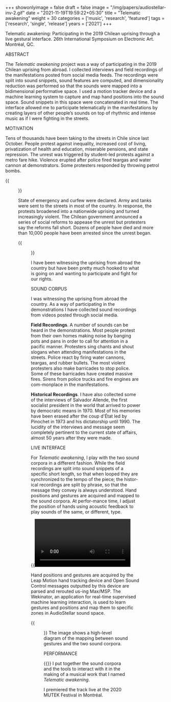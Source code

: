 +++
showonlyimage = false
draft = false
image = "/img/papers/audiostellar-inv-2.gif"
date = "2021-11-19T19:59:22+05:30"
title = "Telematic awakening"
weight = 30
categories = ['music', 'research', 'featured']
tags = ['research', 'single', 'release']
years = ['2021']
+++

<!--more-->

Telematic awakening: Participating in the 2019 Chilean uprising through a live gestural interface. 26th International Symposium on Electronic Art. Montréal, QC. 

ABSTRACT

The _Telematic awakening_ project was a way of participating in the 2019 Chilean uprising from abroad. I collected interviews and field recordings of the manifestations posted from social media feeds. The recordings were split into sound snippets, sound features are computed, and dimensionality reduction was performed so that the sounds were mapped into a bidimensional performative space. I used a motion tracker device and a machine learning system to capture and map hand positions into the sound space. Sound snippets in this space were concatenated in real time. The interface allowed me to participate telematically in the manifestations by creating layers of other people’s sounds on top of rhythmic and intense music as if I were fighting in the streets.

MOTIVATION

Tens of thousands have been taking to the streets in Chile since last October. People protest against inequality, increased cost of living, privatization of health and education, miserable pensions, and state repression. The unrest was triggered by student-led protests against a metro fare hike. Violence erupted after police fired teargas and water cannon at demonstrators. Some protesters responded by throwing petrol bombs. 

{{<figure src="/img/papers/telematic-manifestation-1.jpg" alt="Large manifestation">}}

State of emergency and curfew were declared. Army and tanks were sent to the streets in most of the country. In response, the protests broadened into a nationwide uprising and turned increasingly violent. The Chilean government announced a series of social reforms to appease the unrest but protesters say the reforms fall short. Dozens of people have died and more than 10,000 people have been arrested since the unrest began. 


{{<figure src="/img/papers/telematic-manifestation-2.jpg" alt="Police brutality">}}

I have been witnessing the uprising from abroad the country but have been pretty much hooked to what is going on and wanting to participate and fight for our rights.


SOUND CORPUS

I was  witnessing the uprising from abroad the country. As a way of participating in the demonstrations I have collected sound recordings from videos posted through social media. 

**Field Recordings**. A number of sounds can be heard in the demonstrations. Most people protest from their own homes making noise by banging pots and pans in order to call for attention in a pacific manner. Protesters sing chants and shout slogans when attending manifestations in the streets. Police react by firing water cannons, teargas, and rubber bullets. The most violent protesters also make barricades to stop police. Some of these barricades have created massive fires. Sirens from police trucks and fire engines are com-monplace in the manifestations.

**Historical Recordings**. I have also collected some of the interviews of Salvador Allende, the first socialist president in the world that arrived to power by democratic means in 1970. Most of his memories have been erased after the coup d'État led by Pinochet in 1973 and his dictatorship until 1990. The lucidity of the interviews and message seem completely pertinent to the current state of affairs, almost 50 years after they were made.




LIVE INTERFACE

For _Telematic awakening_, I play with the two sound corpora in a different fashion. While the field recordings are split into sound snippets of a specific short length, so that when looped they are synchronized to the tempo of the piece; the histor-ical recordings are split by phrase, so that the message they convey is always understood. Hand positions and gestures are acquired and mapped to the sound corpora. At perfor-mance time, I adjust the position of hands using acoustic feedback to play sounds of the same, or different, type.

{{<video autoplay="false" loop="true" controls="true" src="/videos/audiostellar.mp4" >}}
Hundreds of sound snippets are distributed in a two-dimensional space after dimensionality reduction using t-sne clustering.


Hand positions and gestures are acquired by the Leap Motion hand tracking device and Open Sound Control messages outputted by this device are parsed and rerouted us-ing Max/MSP. The Wekinator, an application for real-time supervised machine learning interaction, is used to learn gestures and positions and map them to specific zones in AudioStellar sound space.

{{<figure src="/img/papers/telematic-diagram.jpg" alt="Schematic of mapping hand gestures into sound corpus">}}
The image shows a high-level diagram of the mapping between sound gestures and the two sound corpora.

PERFORMANCE


{{<youtube YXoA0hHQzEY>}}
I put together the sound corpora and the tools to interact with it in the making of a musical work that I named _Telematic awakening_. 

I premiered the track live at the 2020 MUTEK Festival in Montréal.